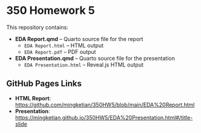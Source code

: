# 350 Homework 5
This repository contains:

- **EDA Report.qmd** – Quarto source file for the report
  - `EDA Report.html` – HTML output
  - `EDA Report.pdf` – PDF output
- **EDA Presentation.qmd** – Quarto source file for the presentation
  - `EDA Presentation.html` – Reveal.js HTML output

## GitHub Pages Links
- **HTML Report**: https://github.com/mingketian/350HW5/blob/main/EDA%20Report.html
- **Presentation**: https://mingketian.github.io/350HW5/EDA%20Presentation.html#/title-slide



